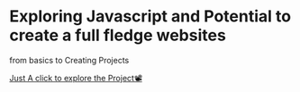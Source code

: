 # Exploring Javascript and Potential to create a full fledge websites
from basics to Creating Projects

[Just A click to explore the Project📽️](https://github.com/Ashutosh-techbit/javascript/tree/main/07_projects)
